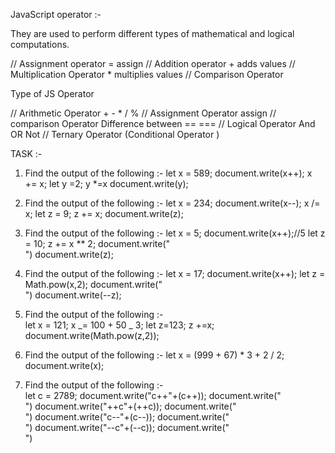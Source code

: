 JavaScript operator :-

They are used to perform different types of mathematical and logical computations.

// Assignment operator = assign
// Addition operator + adds values
// Multiplication Operator \* multiplies values
// Comparison Operator

Type of JS Operator

// Arithmetic Operator + - \* / %
// Assignment Operator assign
// comparison Operator Difference between == ===
// Logical Operator And OR Not
// Ternary Operator (Conditional Operator )

TASK :-

1. Find the output of the following :-
   let x = 589;
   document.write(x++);
   x += x;
   let y =2;
   y \*=x
   document.write(y);

2. Find the output of the following :-
   let x = 234;
   document.write(x--);
   x /= x;
   let z = 9;
   z += x;
   document.write(z);

3. Find the output of the following :-
   let x = 5;
   document.write(x++);//5
   let z = 10;
   z += x \*\* 2;
   document.write("</br>")
   document.write(z);

4. Find the output of the following :-
   let x = 17;
   document.write(x++);
   let z = Math.pow(x,2);
   document.write("</br>")
   document.write(--z);

5. Find the output of the following :-  
    let x = 121;
   x _= 100 + 50 _ 3;
   let z=123;
   z +=x;
   document.write(Math.pow(z,2));

6. Find the output of the following :-
   let x = (999 + 67) \* 3 + 2 / 2;
   document.write(x);

7. Find the output of the following :-  
    let c = 2789;
   document.write("c++"+(c++));
   document.write("</br>")
   document.write("++c"+(++c));
   document.write("</br>")
   document.write("c--"+(c--));
   document.write("</br>")
   document.write("--c"+(--c));
   document.write("</br>")
